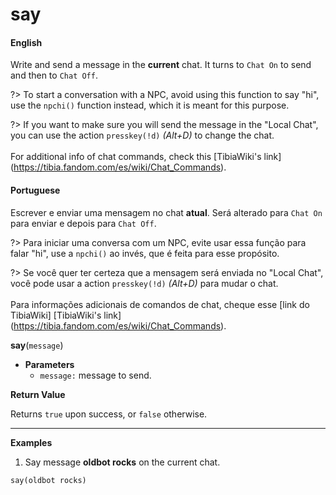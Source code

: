 
# say

<!-- tabs:start -->

#### **English**

Write and send a message in the **current** chat. It turns to `Chat On` to send and then to `Chat Off`.

?> To start a conversation with a NPC, avoid using this function to say "hi", use the `npchi()` function instead, which it is meant for this purpose.

?> If you want to make sure you will send the message in the "Local Chat", you can use the action `presskey(!d)` *(Alt+D)* to change the chat.<br><br>For additional info of chat commands, check this [TibiaWiki's link] (https://tibia.fandom.com/es/wiki/Chat_Commands).

#### **Portuguese**

Escrever e enviar uma mensagem no chat **atual**. Será alterado para `Chat On` para enviar e depois para `Chat Off`.

?> Para iniciar uma conversa com um NPC, evite usar essa função para falar "hi", use a `npchi()` ao invés, que é feita para esse propósito.

?> Se você quer ter certeza que a mensagem será enviada no "Local Chat", você pode usar a action `presskey(!d)` *(Alt+D)* para mudar o chat.<br><br>Para informações adicionais de comandos de chat, cheque esse [link do TibiaWiki] [TibiaWiki's link] (https://tibia.fandom.com/es/wiki/Chat_Commands).


<!-- tabs:end -->

**say**(`message`)


- **Parameters**
  - `message:` message to send.


**Return Value**

Returns `true` upon success, or `false` otherwise.

---

**Examples**

1. Say message **oldbot rocks** on the current chat.

```action
say(oldbot rocks)
```
